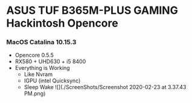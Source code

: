 ASUS TUF B365M-PLUS GAMING Hackintosh Opencore
==============================================

  

### MacOS Catalina 10.15.3

*   Opencore 0.5.5
*   RX580 + UHD630 + i5 8400
*   Everything is Working
    *   Like Nvram
    *   IGPU (intel Quicksync)
    *   Sleep Wake
![](./ScreenShots/Screenshot 2020-02-23 at 3.37.43 PM.png)
